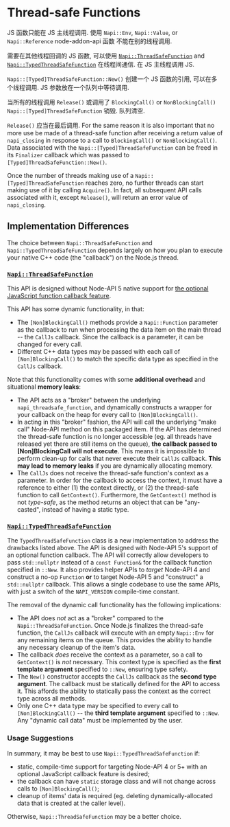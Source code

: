 # Thread-safe Functions

JS 函数只能在 JS 主线程调用. 使用 `Napi::Env`, `Napi::Value`, or `Napi::Reference` node-addon-api 函数
不能在别的线程调用.

需要在其他线程回调的 JS 函数, 可以使用 [`Napi::ThreadSafeFunction`](threadsafe_function.md) and
[`Napi::TypedThreadSafeFunction`](typed_threadsafe_function.md) 在线程间通信. 在 JS 主线程调用 JS.

`Napi::[Typed]ThreadSafeFunction::New()` 创建一个 JS 函数的引用, 可以在多个线程调用. JS 参数放在一个队列中等待调用.

当所有的线程调用 `Release()` 或调用了 `BlockingCall()` or `NonBlockingCall()` `Napi::[Typed]ThreadSafeFunction` 销毁. 队列清空.

`Release()` 应当在最后调用.
For the same reason it is also important that no more use be made of a
thread-safe function after receiving a return value of `napi_closing` in
response to a call to `BlockingCall()` or `NonBlockingCall()`. Data associated
with the `Napi::[Typed]ThreadSafeFunction` can be freed in its `Finalizer`
callback which was passed to `[Typed]ThreadSafeFunction::New()`.

Once the number of threads making use of a `Napi::[Typed]ThreadSafeFunction`
reaches zero, no further threads can start making use of it by calling
`Acquire()`. In fact, all subsequent API calls associated with it, except
`Release()`, will return an error value of `napi_closing`.

## Implementation Differences

The choice between `Napi::ThreadSafeFunction` and
`Napi::TypedThreadSafeFunction` depends largely on how you plan to execute your
native C++ code (the "callback") on the Node.js thread.

### [`Napi::ThreadSafeFunction`](threadsafe_function.md)

This API is designed without Node-API 5 native support for [the optional JavaScript
  function callback feature](https://github.com/nodejs/node/commit/53297e66cb).

This API has some dynamic functionality, in that:
- The `[Non]BlockingCall()` methods provide a `Napi::Function` parameter as the
  callback to run when processing the data item on the main thread -- the
  `CallJs` callback. Since the callback is a parameter, it can be changed for
  every call.
- Different C++ data types may be passed with each call of `[Non]BlockingCall()`
  to match the specific data type as specified in the `CallJs` callback.

Note that this functionality comes with some **additional overhead** and
situational **memory leaks**:
- The API acts as a "broker" between the underlying `napi_threadsafe_function`,
  and dynamically constructs a wrapper for your callback on the heap for every
  call to `[Non]BlockingCall()`.
- In acting in this "broker" fashion, the API will call the underlying "make
  call" Node-API method on this packaged item. If the API has determined the
  thread-safe function is no longer accessible (eg. all threads have released
  yet there are still items on the queue), **the callback passed to
  [Non]BlockingCall will not execute**. This means it is impossible to perform
  clean-up for calls that never execute their `CallJs` callback. **This may lead
  to memory leaks** if you are dynamically allocating memory.
- The `CallJs` does not receive the thread-safe function's context as a
  parameter. In order for the callback to access the context, it must have a
  reference to either (1) the context directly, or (2) the thread-safe function
  to call `GetContext()`. Furthermore, the `GetContext()` method is not
  _type-safe_, as the method returns an object that can be "any-casted", instead
  of having a static type.

### [`Napi::TypedThreadSafeFunction`](typed_threadsafe_function.md)

The `TypedThreadSafeFunction` class is a new implementation to address the
drawbacks listed above. The API is designed with Node-API 5's support of an
optional function callback. The API will correctly allow developers to pass
`std::nullptr` instead of a `const Function&` for the callback function
specified in `::New`. It also provides helper APIs to _target_ Node-API 4 and
construct a no-op `Function` **or** to target Node-API 5 and "construct" a
`std::nullptr` callback. This allows a single codebase to use the same APIs,
with just a switch of the `NAPI_VERSION` compile-time constant.

The removal of the dynamic call functionality has the following implications:
- The API does _not_ act as a "broker" compared to the
  `Napi::ThreadSafeFunction`. Once Node.js finalizes the thread-safe function,
  the `CallJs` callback will execute with an empty `Napi::Env` for any remaining
  items on the queue. This provides the ability to handle any necessary cleanup
  of the item's data.
- The callback _does_ receive the context as a parameter, so a call to
  `GetContext()` is _not_ necessary. This context type is specified as the
  **first template argument** specified to `::New`, ensuring type safety.
- The `New()` constructor accepts the `CallJs` callback as the **second type
  argument**. The callback must be statically defined for the API to access it.
  This affords the ability to statically pass the context as the correct type
  across all methods.
- Only one C++ data type may be specified to every call to `[Non]BlockingCall()`
  -- the **third template argument** specified to `::New`. Any "dynamic call
  data" must be implemented by the user.


### Usage Suggestions

In summary, it may be best to use `Napi::TypedThreadSafeFunction` if:

- static, compile-time support for targeting Node-API 4 or 5+ with an optional
  JavaScript callback feature is desired;
- the callback can have `static` storage class and will not change across calls
  to `[Non]BlockingCall()`;
- cleanup of items' data is required (eg. deleting dynamically-allocated data
  that is created at the caller level).

Otherwise, `Napi::ThreadSafeFunction` may be a better choice.
